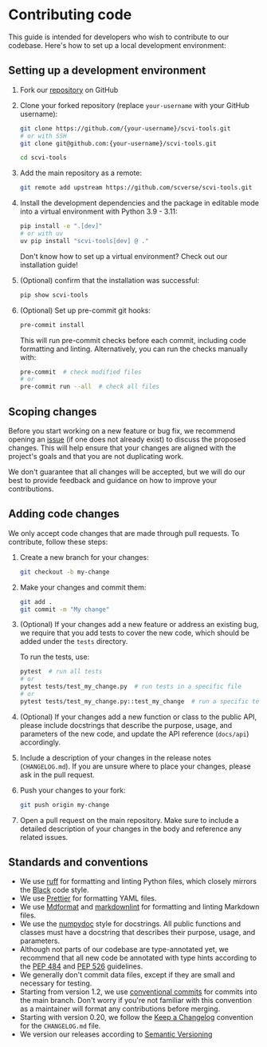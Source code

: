 # Contributing code

This guide is intended for developers who wish to contribute to our codebase. Here's how to set
up a local development environment:

## Setting up a development environment

1. Fork our [repository] on GitHub

2. Clone your forked repository (replace `your-username` with your GitHub username):

    ```bash
    git clone https://github.com/{your-username}/scvi-tools.git
    # or with SSH
    git clone git@github.com:{your-username}/scvi-tools.git

    cd scvi-tools
    ```

3. Add the main repository as a remote:

    ```bash
    git remote add upstream https://github.com/scverse/scvi-tools.git
    ```

4. Install the development dependencies and the package in editable mode into a virtual
    environment with Python 3.9 - 3.11:

    ```bash
    pip install -e ".[dev]"
    # or with uv
    uv pip install "scvi-tools[dev] @ ."
    ```

    Don't know how to set up a virtual environment? Check out our installation guide!

5. (Optional) confirm that the installation was successful:

    ```bash
    pip show scvi-tools
    ```

6. (Optional) Set up pre-commit git hooks:

    ```bash
    pre-commit install
    ```

    This will run pre-commit checks before each commit, including code formatting and linting.
    Alternatively, you can run the checks manually with:

    ```bash
    pre-commit  # check modified files
    # or
    pre-commit run --all  # check all files
    ```

## Scoping changes

Before you start working on a new feature or bug fix, we recommend opening an [issue] (if one does
not already exist) to discuss the proposed changes. This will help ensure that your changes are
aligned with the project's goals and that you are not duplicating work.

We don't guarantee that all changes will be accepted, but we will do our best to provide feedback
and guidance on how to improve your contributions.

## Adding code changes

We only accept code changes that are made through pull requests. To contribute, follow these steps:

1. Create a new branch for your changes:

    ```bash
    git checkout -b my-change
    ```

2. Make your changes and commit them:

    ```bash
    git add .
    git commit -m "My change"
    ```

3. (Optional) If your changes add a new feature or address an existing bug, we require that you add
    tests to cover the new code, which should be added under the `tests` directory.

    To run the tests, use:

    ```bash
    pytest  # run all tests
    # or
    pytest tests/test_my_change.py  # run tests in a specific file
    # or
    pytest tests/test_my_change.py::test_my_change  # run a specific test
    ```

4. (Optional) If your changes add a new function or class to the public API, please include
    docstrings that describe the purpose, usage, and parameters of the new code, and update the
    API reference (`docs/api`) accordingly.

5. Include a description of your changes in the release notes (`CHANGELOG.md`). If you are unsure
    where to place your changes, please ask in the pull request.

6. Push your changes to your fork:

    ```bash
    git push origin my-change
    ```

7. Open a pull request on the main repository. Make sure to include a detailed description of your
    changes in the body and reference any related issues.

## Standards and conventions

- We use [ruff] for formatting and linting Python files, which closely mirrors the [Black] code
    style.
- We use [Prettier] for formatting YAML files.
- We use [Mdformat] and [markdownlint] for formatting and linting Markdown files.
- We use the [numpydoc] style for docstrings. All public functions and classes must have a
    docstring that describes their purpose, usage, and parameters.
- Although not parts of our codebase are type-annotated yet, we recommend that all new code be
    annotated with type hints according to the [PEP 484] and [PEP 526] guidelines.
- We generally don't commit data files, except if they are small and necessary for testing.
- Starting from version 1.2, we use [conventional commits] for commits into the main branch. Don't
    worry if you're not familiar with this convention as a maintainer will format any contributions
    before merging.
- Starting with version 0.20, we follow the [Keep a Changelog] convention for the `CHANGELOG.md`
    file.
- We version our releases according to [Semantic Versioning]

[repository]: https://github.com/scverse/scvi-tools
[issue]: https://github.com/scverse/scvi-tools/issues
[ruff]: https://github.com/astral-sh/ruff
[black]: https://github.com/psf/black
[numpydoc]: https://numpydoc.readthedocs.io/en/latest/format.html
[PEP 484]: https://peps.python.org/pep-0484/
[PEP 526]: https://peps.python.org/pep-0526/
[conventional commits]: https://www.conventionalcommits.org/en/v1.0.0/
[Prettier]: https://prettier.io/
[Mdformat]: https://github.com/executablebooks/mdformat
[markdownlint]: https://github.com/igorshubovych/markdownlint-cli
[Keep a Changelog]: https://keepachangelog.com/
[Semantic Versioning]: https://semver.org/

